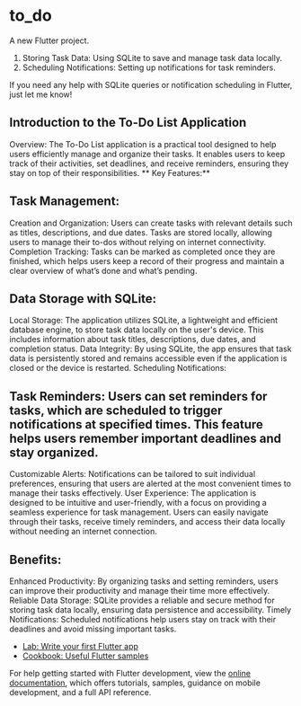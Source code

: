 # to_do

A new Flutter project.


1. Storing Task Data: Using SQLite to save and manage task data locally.
2. Scheduling Notifications: Setting up notifications for task reminders.

If you need any help with SQLite queries or notification scheduling in Flutter, just let me know!



## Introduction to the To-Do List Application
Overview: The To-Do List application is a practical tool designed to help users efficiently manage and organize their tasks. It enables users to keep track of their activities, set deadlines, and receive reminders, ensuring they stay on top of their responsibilities.
**
Key Features:**

## Task Management:

Creation and Organization: Users can create tasks with relevant details such as titles, descriptions, and due dates. Tasks are stored locally, allowing users to manage their to-dos without relying on internet connectivity.
Completion Tracking: Tasks can be marked as completed once they are finished, which helps users keep a record of their progress and maintain a clear overview of what’s done and what’s pending.
## Data Storage with SQLite:

Local Storage: The application utilizes SQLite, a lightweight and efficient database engine, to store task data locally on the user's device. This includes information about task titles, descriptions, due dates, and completion status.
Data Integrity: By using SQLite, the app ensures that task data is persistently stored and remains accessible even if the application is closed or the device is restarted.
Scheduling Notifications:

## Task Reminders: Users can set reminders for tasks, which are scheduled to trigger notifications at specified times. This feature helps users remember important deadlines and stay organized.
Customizable Alerts: Notifications can be tailored to suit individual preferences, ensuring that users are alerted at the most convenient times to manage their tasks effectively.
User Experience: The application is designed to be intuitive and user-friendly, with a focus on providing a seamless experience for task management. Users can easily navigate through their tasks, receive timely reminders, and access their data locally without needing an internet connection.

## Benefits:

Enhanced Productivity: By organizing tasks and setting reminders, users can improve their productivity and manage their time more effectively.
Reliable Data Storage: SQLite provides a reliable and secure method for storing task data locally, ensuring data persistence and accessibility.
Timely Notifications: Scheduled notifications help users stay on track with their deadlines and avoid missing important tasks.

- [Lab: Write your first Flutter app](https://docs.flutter.dev/get-started/codelab)
- [Cookbook: Useful Flutter samples](https://docs.flutter.dev/cookbook)

For help getting started with Flutter development, view the
[online documentation](https://docs.flutter.dev/), which offers tutorials,
samples, guidance on mobile development, and a full API reference.

